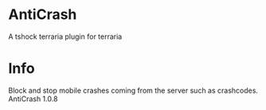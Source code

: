 # AntiCrash
A tshock terraria plugin for terraria

# Info
Block and stop mobile crashes coming from the server such as crashcodes.
AntiCrash 1.0.8
